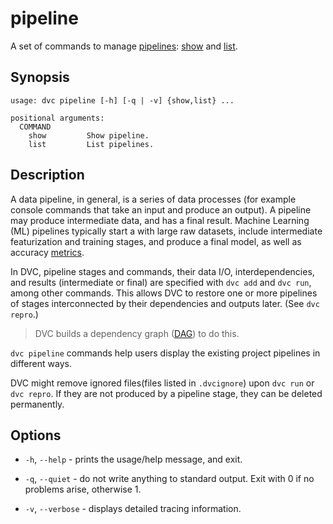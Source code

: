 # pipeline

A set of commands to manage [pipelines](/doc/tutorials/get-started/pipeline):
[show](/doc/command-reference/pipeline/show) and
[list](/doc/command-reference/pipeline/list).

## Synopsis

```usage
usage: dvc pipeline [-h] [-q | -v] {show,list} ...

positional arguments:
  COMMAND
    show         Show pipeline.
    list         List pipelines.
```

## Description

A data pipeline, in general, is a series of data processes (for example console
commands that take an input and produce an <abbr>output</abbr>). A pipeline may
produce intermediate data, and has a final result. Machine Learning (ML)
pipelines typically start a with large raw datasets, include intermediate
featurization and training stages, and produce a final model, as well as
accuracy [metrics](/doc/command-reference/metrics).

In DVC, pipeline stages and commands, their data I/O, interdependencies, and
results (intermediate or final) are specified with `dvc add` and `dvc run`,
among other commands. This allows DVC to restore one or more pipelines of stages
interconnected by their dependencies and outputs later. (See `dvc repro`.)

> DVC builds a dependency graph
> ([DAG](https://en.wikipedia.org/wiki/Directed_acyclic_graph)) to do this.

`dvc pipeline` commands help users display the existing project pipelines in
different ways.

DVC might remove ignored files(files listed in `.dvcignore`) upon `dvc run` or `dvc repro`. If they are not produced by a pipeline stage, they can be deleted permanently.
## Options

- `-h`, `--help` - prints the usage/help message, and exit.

- `-q`, `--quiet` - do not write anything to standard output. Exit with 0 if no
  problems arise, otherwise 1.

- `-v`, `--verbose` - displays detailed tracing information.
